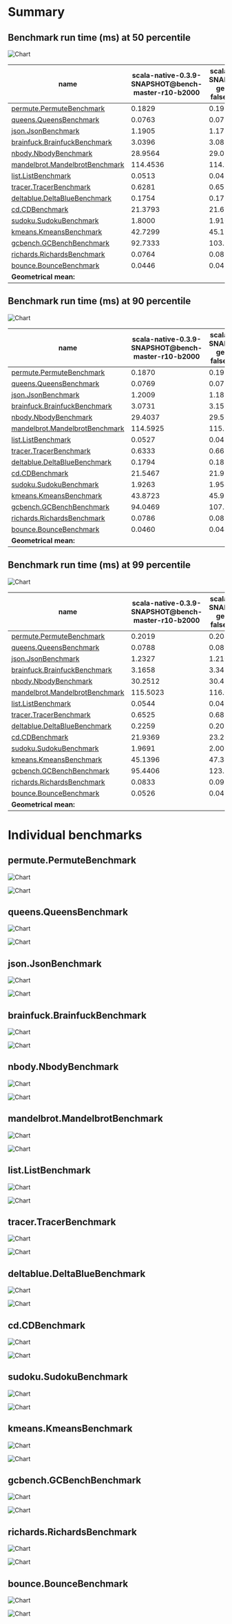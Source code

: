 # Summary
## Benchmark run time (ms) at 50 percentile 
![Chart](relative_percentile_50.png)

|name | scala-native-0.3.9-SNAPSHOT@bench-master-r10-b2000 | scala-native-0.3.9-SNAPSHOT@bench-gengc-1024-3-false-1-r10-b2000 |  | scala-native-0.3.9-SNAPSHOT@bench-gengc-1024-3-true-1-r10-b2000 |  | scala-native-0.3.9-SNAPSHOT@bench-gengc-1024-3-true-2-r10-b2000 | |
| -- | -- | -- | -- | -- | -- | -- | -- |
|[permute.PermuteBenchmark](#permutepermutebenchmark)|0.1829|0.1905|+4.18%|0.1926|+5.31%|0.1911|+4.50%|
|[queens.QueensBenchmark](#queensqueensbenchmark)|0.0763|0.0773|+1.35%|0.0773|+1.39%|0.0771|+1.08%|
|[json.JsonBenchmark](#jsonjsonbenchmark)|1.1905|1.1738|__-1.40%__|1.1511|__-3.31%__|1.1610|__-2.48%__|
|[brainfuck.BrainfuckBenchmark](#brainfuckbrainfuckbenchmark)|3.0396|3.0866|+1.54%|0.0000|__-100.00%__|0.0000|__-100.00%__|
|[nbody.NbodyBenchmark](#nbodynbodybenchmark)|28.9564|29.0675|+0.38%|29.0995|+0.49%|29.1013|+0.50%|
|[mandelbrot.MandelbrotBenchmark](#mandelbrotmandelbrotbenchmark)|114.4536|114.9546|+0.44%|114.3347|__-0.10%__|114.3014|__-0.13%__|
|[list.ListBenchmark](#listlistbenchmark)|0.0513|0.0422|__-17.59%__|0.0430|__-16.15%__|0.0430|__-16.05%__|
|[tracer.TracerBenchmark](#tracertracerbenchmark)|0.6281|0.6583|+4.80%|0.6551|+4.30%|0.6575|+4.68%|
|[deltablue.DeltaBlueBenchmark](#deltabluedeltabluebenchmark)|0.1754|0.1774|+1.13%|0.1792|+2.16%|0.1797|+2.46%|
|[cd.CDBenchmark](#cdcdbenchmark)|21.3793|21.6217|+1.13%|21.4564|+0.36%|21.3363|__-0.20%__|
|[sudoku.SudokuBenchmark](#sudokusudokubenchmark)|1.8000|1.9109|+6.16%|1.8481|+2.67%|1.8305|+1.69%|
|[kmeans.KmeansBenchmark](#kmeanskmeansbenchmark)|42.7299|45.1261|+5.61%|0.0000|__-100.00%__|0.0000|__-100.00%__|
|[gcbench.GCBenchBenchmark](#gcbenchgcbenchbenchmark)|92.7333|103.1010|+11.18%|100.1082|+7.95%|99.3245|+7.11%|
|[richards.RichardsBenchmark](#richardsrichardsbenchmark)|0.0764|0.0819|+7.20%|0.0821|+7.45%|0.0830|+8.62%|
|[bounce.BounceBenchmark](#bouncebouncebenchmark)|0.0446|0.0430|__-3.64%__|0.0469|+5.09%|0.0434|__-2.66%__|
| __Geometrical mean:__|| |+1.29%| |+1.17%| |+0.52%|
## Benchmark run time (ms) at 90 percentile 
![Chart](relative_percentile_90.png)

|name | scala-native-0.3.9-SNAPSHOT@bench-master-r10-b2000 | scala-native-0.3.9-SNAPSHOT@bench-gengc-1024-3-false-1-r10-b2000 |  | scala-native-0.3.9-SNAPSHOT@bench-gengc-1024-3-true-1-r10-b2000 |  | scala-native-0.3.9-SNAPSHOT@bench-gengc-1024-3-true-2-r10-b2000 | |
| -- | -- | -- | -- | -- | -- | -- | -- |
|[permute.PermuteBenchmark](#permutepermutebenchmark)|0.1870|0.1935|+3.51%|0.1984|+6.13%|0.1969|+5.31%|
|[queens.QueensBenchmark](#queensqueensbenchmark)|0.0769|0.0783|+1.80%|0.0791|+2.85%|0.0790|+2.79%|
|[json.JsonBenchmark](#jsonjsonbenchmark)|1.2009|1.1823|__-1.55%__|1.2645|+5.30%|1.3726|+14.30%|
|[brainfuck.BrainfuckBenchmark](#brainfuckbrainfuckbenchmark)|3.0731|3.1533|+2.61%|0.0000|__-100.00%__|0.0000|__-100.00%__|
|[nbody.NbodyBenchmark](#nbodynbodybenchmark)|29.4037|29.5322|+0.44%|29.5802|+0.60%|29.5686|+0.56%|
|[mandelbrot.MandelbrotBenchmark](#mandelbrotmandelbrotbenchmark)|114.5925|115.1201|+0.46%|114.5067|__-0.07%__|114.4481|__-0.13%__|
|[list.ListBenchmark](#listlistbenchmark)|0.0527|0.0435|__-17.37%__|0.0443|__-15.89%__|0.0442|__-16.07%__|
|[tracer.TracerBenchmark](#tracertracerbenchmark)|0.6333|0.6629|+4.67%|0.6642|+4.87%|0.6658|+5.12%|
|[deltablue.DeltaBlueBenchmark](#deltabluedeltabluebenchmark)|0.1794|0.1818|+1.29%|0.1892|+5.43%|0.1854|+3.32%|
|[cd.CDBenchmark](#cdcdbenchmark)|21.5467|21.9252|+1.76%|21.9267|+1.76%|21.6466|+0.46%|
|[sudoku.SudokuBenchmark](#sudokusudokubenchmark)|1.9263|1.9547|+1.47%|1.8841|__-2.19%__|1.8643|__-3.22%__|
|[kmeans.KmeansBenchmark](#kmeanskmeansbenchmark)|43.8723|45.9192|+4.67%|0.0000|__-100.00%__|0.0000|__-100.00%__|
|[gcbench.GCBenchBenchmark](#gcbenchgcbenchbenchmark)|94.0469|107.3622|+14.16%|105.2575|+11.92%|104.7031|+11.33%|
|[richards.RichardsBenchmark](#richardsrichardsbenchmark)|0.0786|0.0851|+8.24%|0.0843|+7.29%|0.0852|+8.42%|
|[bounce.BounceBenchmark](#bouncebouncebenchmark)|0.0460|0.0442|__-3.96%__|0.0482|+4.76%|0.0447|__-2.87%__|
| __Geometrical mean:__|| |+1.26%| |+2.31%| |+1.99%|
## Benchmark run time (ms) at 99 percentile 
![Chart](relative_percentile_99.png)

|name | scala-native-0.3.9-SNAPSHOT@bench-master-r10-b2000 | scala-native-0.3.9-SNAPSHOT@bench-gengc-1024-3-false-1-r10-b2000 |  | scala-native-0.3.9-SNAPSHOT@bench-gengc-1024-3-true-1-r10-b2000 |  | scala-native-0.3.9-SNAPSHOT@bench-gengc-1024-3-true-2-r10-b2000 | |
| -- | -- | -- | -- | -- | -- | -- | -- |
|[permute.PermuteBenchmark](#permutepermutebenchmark)|0.2019|0.2045|+1.31%|0.2054|+1.76%|0.2043|+1.22%|
|[queens.QueensBenchmark](#queensqueensbenchmark)|0.0788|0.0802|+1.72%|0.0811|+2.87%|0.0813|+3.10%|
|[json.JsonBenchmark](#jsonjsonbenchmark)|1.2327|1.2108|__-1.78%__|1.3119|+6.42%|1.5062|+22.19%|
|[brainfuck.BrainfuckBenchmark](#brainfuckbrainfuckbenchmark)|3.1658|3.3479|+5.75%|0.0000|__-100.00%__|0.0000|__-100.00%__|
|[nbody.NbodyBenchmark](#nbodynbodybenchmark)|30.2512|30.4504|+0.66%|30.3833|+0.44%|30.5527|+1.00%|
|[mandelbrot.MandelbrotBenchmark](#mandelbrotmandelbrotbenchmark)|115.5023|116.0524|+0.48%|115.4614|__-0.04%__|115.3713|__-0.11%__|
|[list.ListBenchmark](#listlistbenchmark)|0.0544|0.0450|__-17.29%__|0.0458|__-15.70%__|0.0456|__-16.18%__|
|[tracer.TracerBenchmark](#tracertracerbenchmark)|0.6525|0.6812|+4.40%|0.6922|+6.09%|0.6922|+6.09%|
|[deltablue.DeltaBlueBenchmark](#deltabluedeltabluebenchmark)|0.2259|0.2086|__-7.64%__|0.2302|+1.91%|0.2305|+2.05%|
|[cd.CDBenchmark](#cdcdbenchmark)|21.9369|23.2288|+5.89%|22.3828|+2.03%|22.2095|+1.24%|
|[sudoku.SudokuBenchmark](#sudokusudokubenchmark)|1.9691|2.0005|+1.59%|1.9330|__-1.83%__|1.9152|__-2.73%__|
|[kmeans.KmeansBenchmark](#kmeanskmeansbenchmark)|45.1396|47.3473|+4.89%|0.0000|__-100.00%__|0.0000|__-100.00%__|
|[gcbench.GCBenchBenchmark](#gcbenchgcbenchbenchmark)|95.4406|123.3593|+29.25%|106.7697|+11.87%|105.8697|+10.93%|
|[richards.RichardsBenchmark](#richardsrichardsbenchmark)|0.0833|0.0909|+9.13%|0.0916|+9.91%|0.0921|+10.58%|
|[bounce.BounceBenchmark](#bouncebouncebenchmark)|0.0526|0.0464|__-11.84%__|0.0494|__-6.15%__|0.0463|__-12.03%__|
| __Geometrical mean:__|| |+1.29%| |+1.27%| |+1.67%|
# Individual benchmarks
## permute.PermuteBenchmark
![Chart](percentile_permute.PermuteBenchmark.png)

![Chart](example_run_3_permute.PermuteBenchmark.png)

## queens.QueensBenchmark
![Chart](percentile_queens.QueensBenchmark.png)

![Chart](example_run_3_queens.QueensBenchmark.png)

## json.JsonBenchmark
![Chart](percentile_json.JsonBenchmark.png)

![Chart](example_run_3_json.JsonBenchmark.png)

## brainfuck.BrainfuckBenchmark
![Chart](percentile_brainfuck.BrainfuckBenchmark.png)

![Chart](example_run_3_brainfuck.BrainfuckBenchmark.png)

## nbody.NbodyBenchmark
![Chart](percentile_nbody.NbodyBenchmark.png)

![Chart](example_run_3_nbody.NbodyBenchmark.png)

## mandelbrot.MandelbrotBenchmark
![Chart](percentile_mandelbrot.MandelbrotBenchmark.png)

![Chart](example_run_3_mandelbrot.MandelbrotBenchmark.png)

## list.ListBenchmark
![Chart](percentile_list.ListBenchmark.png)

![Chart](example_run_3_list.ListBenchmark.png)

## tracer.TracerBenchmark
![Chart](percentile_tracer.TracerBenchmark.png)

![Chart](example_run_3_tracer.TracerBenchmark.png)

## deltablue.DeltaBlueBenchmark
![Chart](percentile_deltablue.DeltaBlueBenchmark.png)

![Chart](example_run_3_deltablue.DeltaBlueBenchmark.png)

## cd.CDBenchmark
![Chart](percentile_cd.CDBenchmark.png)

![Chart](example_run_3_cd.CDBenchmark.png)

## sudoku.SudokuBenchmark
![Chart](percentile_sudoku.SudokuBenchmark.png)

![Chart](example_run_3_sudoku.SudokuBenchmark.png)

## kmeans.KmeansBenchmark
![Chart](percentile_kmeans.KmeansBenchmark.png)

![Chart](example_run_3_kmeans.KmeansBenchmark.png)

## gcbench.GCBenchBenchmark
![Chart](percentile_gcbench.GCBenchBenchmark.png)

![Chart](example_run_3_gcbench.GCBenchBenchmark.png)

## richards.RichardsBenchmark
![Chart](percentile_richards.RichardsBenchmark.png)

![Chart](example_run_3_richards.RichardsBenchmark.png)

## bounce.BounceBenchmark
![Chart](percentile_bounce.BounceBenchmark.png)

![Chart](example_run_3_bounce.BounceBenchmark.png)

